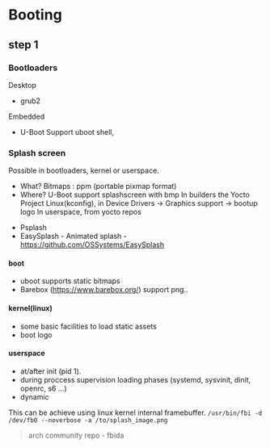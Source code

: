 # Booting

## step 1
### Bootloaders

Desktop
- grub2

Embedded
- U-Boot
Support
    uboot shell,


### Splash screen
Possible in bootloaders, kernel or userspace.
* What?
Bitmaps : ppm (portable pixmap format)
* Where?
U-Boot support splashscreen with bmp
In builders the Yocto Project
Linux(kconfig), in Device Drivers -> Graphics support -> bootup logo
In userspace, from yocto repos 
- Psplash
- EasySplash - Animated splash - https://github.com/OSSystems/EasySplash

#### boot
- uboot supports static bitmaps
- Barebox (https://www.barebox.org/) support png..

#### kernel(linux)
- some basic facilities to load static assets
- boot logo

#### userspace
- at/after init (pid 1).
- during proccess supervision loading phases (systemd, sysvinit, dinit, openrc, s6 ...)
- dynamic

This can be achieve using linux kernel internal framebuffer.
`/usr/bin/fbi -d /dev/fb0 --noverbose -a /to/splash_image.png`

> arch
community repo - fbida





